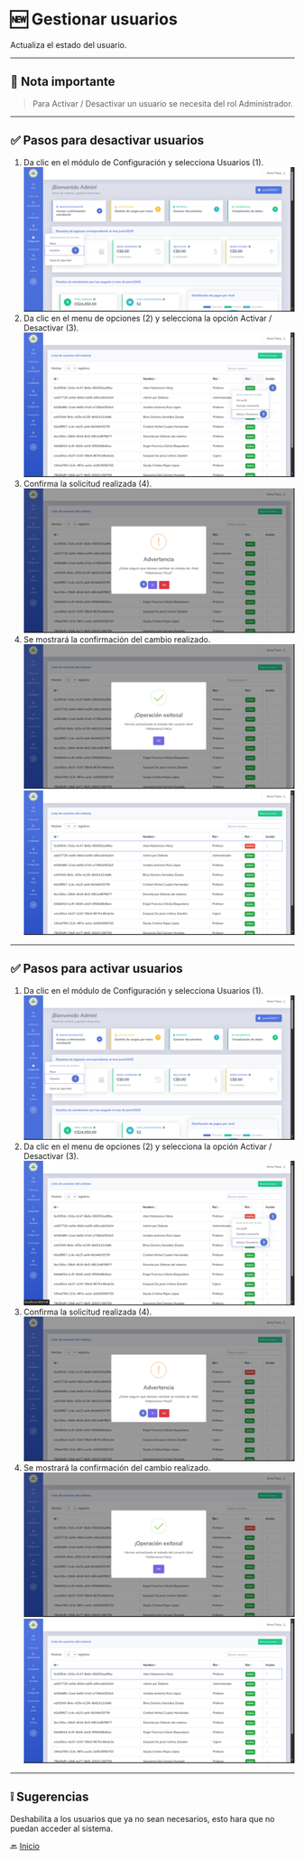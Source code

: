 # 🆕 Gestionar usuarios

Actualiza el estado del usuario.

---

## 📝 Nota importante

> Para Activar / Desactivar un usuario se necesita del rol Administrador.
---

## ✅ Pasos para desactivar usuarios

1. Da clic en el módulo de Configuración y selecciona Usuarios (1).
   ![](../../assets/Crear%20Usuario/1.png)
2. Da clic en el menu de opciones (2) y selecciona la opción Activar / Desactivar (3).
   ![](../../assets/Gestionar%20usuarios/1.png)
3. Confirma la solicitud realizada (4).
   ![](../../assets/Gestionar%20usuarios/2.png)
4. Se mostrará la confirmación del cambio realizado.
   ![](../../assets/Gestionar%20usuarios/3.png)
   ![](../../assets/Gestionar%20usuarios/4.png)
---

## ✅ Pasos para activar usuarios

1. Da clic en el módulo de Configuración y selecciona Usuarios (1).
   ![](../../assets/Crear%20Usuario/1.png)
2. Da clic en el menu de opciones (2) y selecciona la opción Activar / Desactivar (3).
   ![](../../assets/Gestionar%20usuarios/6.png)
3. Confirma la solicitud realizada (4).
   ![](../../assets/Gestionar%20usuarios/5.png)
4. Se mostrará la confirmación del cambio realizado.
   ![](../../assets/Gestionar%20usuarios/7.png)
   ![](../../assets/Gestionar%20usuarios/8.png)
---

## ❕ Sugerencias

Deshabilita a los usuarios que ya no sean necesarios, esto hara que no puedan acceder al sistema.

🔙 [Inicio](../../Index.md)


